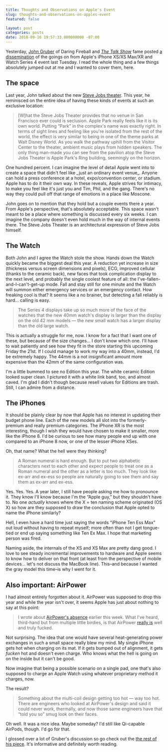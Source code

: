 ```yaml
---
title: Thoughts and Observations on Apple's Event
slug: thoughts-and-observations-on-apples-event
featured: false

layout: post
categories: posts
date: 2018-09-16 19:57:33.000000000 -07:00
---
```


Yesterday, [John Gruber](https://daringfireball.net/) of Daring Fireball and [_The Talk Show_](https://daringfireball.net/thetalkshow/) fame posted [a dissemination](https://daringfireball.net/2018/09/iphone_xs_xr_series_4_apple_watch_event) of the goings on from Apple's iPhone XS/XS Max/XR and Watch Series 4 event last Tuesday. I read the whole thing and a few things absolutely jumped out at me and I wanted to cover them, here.

## The space

Last year, John talked about the new [Steve Jobs theater](https://daringfireball.net/2017/09/welcome_to_the_steve_jobs_theater). This year, he reminisced on the entire idea of having these kinds of events at such an exclusive location:

> [W]hat the Steve Jobs Theater provides that no venue in San Francisco ever could is seclusion. Apple Park really feels like it is its own world. Putting “Park” in the complex's name was exactly right. In terms of sight lines and feeling like you're isolated from the rest of the world, the effect is very similar to being in one of the theme parks at Walt Disney World. As you walk the pathway uphill from the Visitor Center to the theater, ambient music plays from hidden speakers. The only thing man-made you can see from the pavilion atop the Steve Jobs Theater is Apple Park's Ring building, seemingly on the horizon.

One hundred percent. I can imagine the level of detail Apple went into to create a space that didn't feel like \_just an ordinary event venue\_. Anyone can hold a press conference at a hotel, expo/convention center, or stadium. Apple has to do it their own way. In these reveals, Apple strives for intimacy, to make you feel like it's just you and Tim, Phil, and the gang. There's no way they could pull off that range of emotions in a place like Moscone.

John goes on to mention that they hold but a couple events there a year. From Apple's perspective, that's absolutely acceptable. This space wasn't meant to be a place where something is discussed every six weeks. I can imagine the company doesn't even hold much in the way of internal events there. The Steve Jobs Theater is an architectural expression of Steve Jobs himself.

## The Watch

Both John and I agree the Watch stole the show. Hands down the Watch quickly became the biggest deal this year. A reduction yet increase in size (thickness versus screen dimensions and pixels), ECG, improved cellular (thanks to the ceramic back), new faces that took complication display to the next level, and probably the single coolest feature of all: the I've-fallen-and-I-can't-get-up mode. Fall and stay still for one minute and the Watch will summon either emergency services or an emergency contact. How freaking cool is that? It seems like a no brainer, but detecting a fall reliably is hard… calling is easy.

> The Series 4 displays take up so much more of the face of the watches that the new 40mm watch's display is larger than the display on the old 42 mm models — the new small watch has a larger display than the old large watch.

This is actually a struggle for me, now. I know for a fact that I want one of these, but because of the size changes… I don't know which one. I'll have to wait patiently and see how they fit in the store starting this upcoming Friday the 21st. If I could manage to work my way into a 40mm, instead, I'd be extremely happy. The 44mm is a not insignificant amount more expensive than the 42mm of the same configuration was.

I'm a little bummed to see no Edition this year. The white ceramic Edition looked super clean. I pictured it with a white link band, too, and almost caved. I'm glad I didn't though because resell values for Editions are trash. Still, I can admire from a distance.

## The iPhones

It should be plainly clear by now that Apple has no interest in updating their budget phone line. Each of the new models all slot into the formerly-premium and really premium categories. The iPhone XR is the most interesting, though I wish they would have chosen to make it smaller, more like the iPhone 8. I'd be curious to see how many people end up with one compared to an iPhone 8 now, or one of the lesser iPhone XSes.

Oh, that name? What the hell were they thinking?

> A Roman numeral is hard enough. But to put two alphabetic characters next to each other and expect people to treat one as a Roman numeral and the other as a letter is too much. They look like ex-arr and ex-ess so people are naturally going to see them and say them as ex-arr and ex-ess.

Yes. Yes. Yes. A year later, I still have people asking me how to pronounce it. They know I'll know because I'm the “Apple guy,” but they shouldn't have to. No one _actually_ knows where the X = ten naming scheme originated (OS X) so how are they supposed to draw the conclusion that Apple opted to name the iPhone similarly?

Hell, I even have a hard time just saying the words “iPhone Ten Ess Max” out loud without having to repeat myself; more often than not I get tongue-tied or end up saying something like Ten Ex Max. I hope that marketing person was fired.

Naming aside, the internals of the XS and XS Max are pretty dang good. I love to see steady incremental improvements to hardware and Apple seems to know how to deliver on that front (at least from the perspective of mobile devices… let's not discuss the MacBook line). This–and because I wanted the gray model this time–is why I went for it.

## Also important: AirPower

I had almost entirely forgotten about it. AirPower was supposed to drop this year and while the year isn't over, it seems Apple has just about nothing to say at this point:

> I wrote about [AirPower's absence](https://daringfireball.net/linked/2018/09/12/airpower-scrubbed) earlier this week. What I've heard, third-hand but from multiple little birdies, is that AirPower [really is](https://twitter.com/gruber/status/1039982238354497537) well and truly fucked.

Not surprising. The idea that one would have several heat-generating power exchanges in such a small space really blew my mind. My single iPhone gets hot when charging on its mat. If it gets bumped out of alignment, it gets _fucken_ hot and doesn't even charge. Who knows what the hell is going on on the inside but it can't be good.

Now imagine that being a possible scenario on a single pad, one that's also supposed to charge an Apple Watch using whatever proprietary method it charges, now.

The result?

> Something about the multi-coil design getting too hot — way too hot. There are engineers who looked at AirPower's design and said it could never work, thermally, and now those same engineers have that “told you so” smug look on their faces.

Oh well. It was a nice idea. Maybe someday? I'd still like Qi-capable AirPods, though. I'd go for that.

I glossed over a lot of Gruber's discussion so go check out the [the rest of his piece](https://daringfireball.net/2018/09/iphone_xs_xr_series_4_apple_watch_event). It's informative and definitely worth reading.


